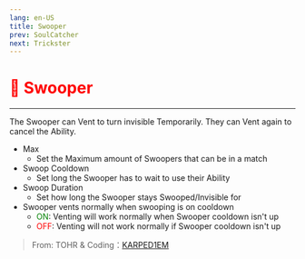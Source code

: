 ```yaml
---
lang: en-US
title: Swooper
prev: SoulCatcher
next: Trickster
---
```


# <font color="red">🦇 <b>Swooper</b></font> <Badge text="Concealing" type="tip" vertical="middle"/>
---

The Swooper can Vent to turn invisible Temporarily. They can Vent again to cancel the Ability. 
* Max
  * Set the Maximum amount of Swoopers that can be in a match
* Swoop Cooldown
  * Set long the Swooper has to wait to use their Ability
* Swoop Duration
  * Set how long the Swooper stays Swooped/Invisible for
* Swooper vents normally when swooping is on cooldown
  * <font color=green>ON</font>: Venting will work normally when Swooper cooldown isn't up
  * <font color=red>OFF</font>: Venting will not work normally if Swooper cooldown isn't up

> From: TOHR & Coding：[KARPED1EM](https://github.com/KARPED1EM)